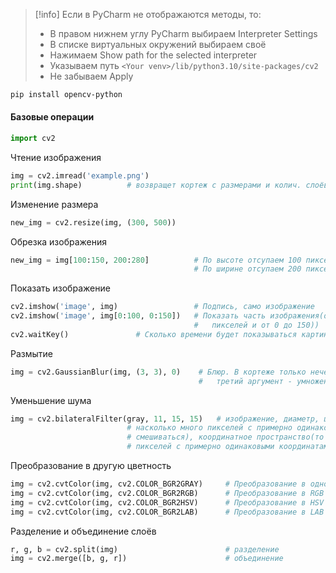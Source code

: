>[!info] Если в PyCharm не отображаются методы, то:
>- В правом нижнем углу PyCharm выбираем Interpreter Settings
>- В списке виртуальных окружений выбираем своё
>- Нажимаем Show path for the selected interpreter
>- Указываем путь `<Your venv>/lib/python3.10/site-packages/cv2`
>- Не забываем Apply


```bash
pip install opencv-python
```

#### Базовые операции
```python
import cv2
```

Чтение изображения
```python
img = cv2.imread('example.png')
print(img.shape)          # возвращет кортеж с размерами и колич. слоёв (720, 1280, 3)
```
Изменение размера
```python
new_img = cv2.resize(img, (300, 500))
```
Обрезка изображения
```python
new_img = img[100:150, 200:280]          # По высоте отсупаем 100 пикселей и берём след 50
                                         # По ширине отсупаем 200 пикселей и берём след 80
```
Показать изображение
```python
cv2.imshow('image', img)                 # Подпись, само изображение
cv2.imshow('image', img[0:100, 0:150])   # Показать часть изображения(от 0 до 100
                                         #   пикселей и от 0 до 150))
cv2.waitKey()               # Сколько времени будет показываться картинка(знач. в  мс)
```
Размытие
```python
img = cv2.GaussianBlur(img, (3, 3), 0)    # Блюр. В кортеже только нечётные значения,
                                          #   третий аргумент - умножение размытия
```
Уменьшение шума
```python
img = cv2.bilateralFilter(gray, 11, 15, 15)   # изображение, диаметр, цв. простарвнство(то
                          # насколько много пикселей с примерно одинаковым цветом будут
                          # смешиваться), координатное пространство(то насколько много
                          # пикселей с примерно одинаковыми координатами будут смешиваться)
```
Преобразование в другую цветность
```python
img = cv2.cvtColor(img, cv2.COLOR_BGR2GRAY)     # Преобразование в однотонный серый
img = cv2.cvtColor(img, cv2.COLOR_BGR2RGB)      # Преобразование в RGB
img = cv2.cvtColor(img, cv2.COLOR_BGR2HSV)      # Преобразование в HSV
img = cv2.cvtColor(img, cv2.COLOR_BGR2LAB)      # Преобразование в LAB
```
Разделение и объединение слоёв
```python
r, g, b = cv2.split(img)                        # разделение
img = cv2.merge([b, g, r])                      # объединение
```
